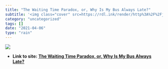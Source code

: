 ```yaml
---
title: "The Waiting Time Paradox, or, Why Is My Bus Always Late?"
subtitle: '<img class="cover" src=https://rdl.ink/render/http%3A%2F%2Fjakevdp.github.io%2Fblog%2F2018%2F09%2F13...'
category: "uncategorized"
tags: []
date: "2021-04-06"
type: "rain"
---
```

<img class="cover" src=https://rdl.ink/render/http%3A%2F%2Fjakevdp.github.io%2Fblog%2F2018%2F09%2F13%2Fwaiting-time-paradox>


* **Link to site:** **[The Waiting Time Paradox, or, Why Is My Bus Always Late?](http://jakevdp.github.io/blog/2018/09/13/waiting-time-paradox)**